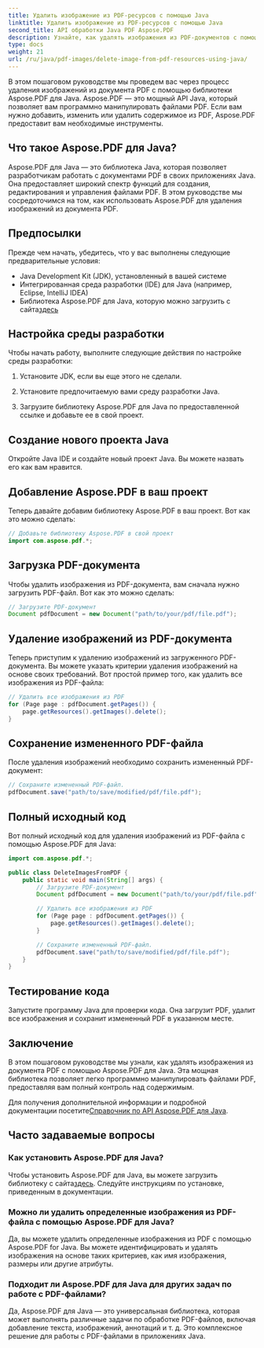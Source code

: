 ```yaml
---
title: Удалить изображение из PDF-ресурсов с помощью Java
linktitle: Удалить изображение из PDF-ресурсов с помощью Java
second_title: API обработки Java PDF Aspose.PDF
description: Узнайте, как удалять изображения из PDF-документов с помощью Aspose.PDF для Java. Пошаговое руководство с исходным кодом для эффективной обработки PDF-файлов.
type: docs
weight: 21
url: /ru/java/pdf-images/delete-image-from-pdf-resources-using-java/
---
```


В этом пошаговом руководстве мы проведем вас через процесс удаления изображений из документа PDF с помощью библиотеки Aspose.PDF для Java. Aspose.PDF — это мощный API Java, который позволяет вам программно манипулировать файлами PDF. Если вам нужно добавить, изменить или удалить содержимое из PDF, Aspose.PDF предоставит вам необходимые инструменты.

## Что такое Aspose.PDF для Java?

Aspose.PDF для Java — это библиотека Java, которая позволяет разработчикам работать с документами PDF в своих приложениях Java. Она предоставляет широкий спектр функций для создания, редактирования и управления файлами PDF. В этом руководстве мы сосредоточимся на том, как использовать Aspose.PDF для удаления изображений из документа PDF.

## Предпосылки

Прежде чем начать, убедитесь, что у вас выполнены следующие предварительные условия:

- Java Development Kit (JDK), установленный в вашей системе
- Интегрированная среда разработки (IDE) для Java (например, Eclipse, IntelliJ IDEA)
-  Библиотека Aspose.PDF для Java, которую можно загрузить с сайта[здесь](https://releases.aspose.com/pdf/java/)

## Настройка среды разработки

Чтобы начать работу, выполните следующие действия по настройке среды разработки:

1. Установите JDK, если вы еще этого не сделали.

2. Установите предпочитаемую вами среду разработки Java.

3. Загрузите библиотеку Aspose.PDF для Java по предоставленной ссылке и добавьте ее в свой проект.

## Создание нового проекта Java

Откройте Java IDE и создайте новый проект Java. Вы можете назвать его как вам нравится.

## Добавление Aspose.PDF в ваш проект

Теперь давайте добавим библиотеку Aspose.PDF в ваш проект. Вот как это можно сделать:

```java
// Добавьте библиотеку Aspose.PDF в свой проект
import com.aspose.pdf.*;
```

## Загрузка PDF-документа

Чтобы удалить изображения из PDF-документа, вам сначала нужно загрузить PDF-файл. Вот как это можно сделать:

```java
// Загрузите PDF-документ
Document pdfDocument = new Document("path/to/your/pdf/file.pdf");
```

## Удаление изображений из PDF-документа

Теперь приступим к удалению изображений из загруженного PDF-документа. Вы можете указать критерии удаления изображений на основе своих требований. Вот простой пример того, как удалить все изображения из PDF-файла:

```java
// Удалить все изображения из PDF
for (Page page : pdfDocument.getPages()) {
    page.getResources().getImages().delete();
}
```

## Сохранение измененного PDF-файла

После удаления изображений необходимо сохранить измененный PDF-документ:

```java
// Сохраните измененный PDF-файл.
pdfDocument.save("path/to/save/modified/pdf/file.pdf");
```

## Полный исходный код

Вот полный исходный код для удаления изображений из PDF-файла с помощью Aspose.PDF для Java:

```java
import com.aspose.pdf.*;

public class DeleteImagesFromPDF {
    public static void main(String[] args) {
        // Загрузите PDF-документ
        Document pdfDocument = new Document("path/to/your/pdf/file.pdf");

        // Удалить все изображения из PDF
        for (Page page : pdfDocument.getPages()) {
            page.getResources().getImages().delete();
        }

        // Сохраните измененный PDF-файл.
        pdfDocument.save("path/to/save/modified/pdf/file.pdf");
    }
}
```

## Тестирование кода

Запустите программу Java для проверки кода. Она загрузит PDF, удалит все изображения и сохранит измененный PDF в указанном месте.

## Заключение

В этом пошаговом руководстве мы узнали, как удалять изображения из документа PDF с помощью Aspose.PDF для Java. Эта мощная библиотека позволяет легко программно манипулировать файлами PDF, предоставляя вам полный контроль над содержимым.

 Для получения дополнительной информации и подробной документации посетите[Справочник по API Aspose.PDF для Java](https://reference.aspose.com/pdf/java/).

## Часто задаваемые вопросы

### Как установить Aspose.PDF для Java?

 Чтобы установить Aspose.PDF для Java, вы можете загрузить библиотеку с сайта[здесь](https://releases.aspose.com/pdf/java/). Следуйте инструкциям по установке, приведенным в документации.

### Можно ли удалить определенные изображения из PDF-файла с помощью Aspose.PDF для Java?

Да, вы можете удалить определенные изображения из PDF с помощью Aspose.PDF for Java. Вы можете идентифицировать и удалять изображения на основе таких критериев, как имя изображения, размеры или другие атрибуты.

### Подходит ли Aspose.PDF для Java для других задач по работе с PDF-файлами?

Да, Aspose.PDF для Java — это универсальная библиотека, которая может выполнять различные задачи по обработке PDF-файлов, включая добавление текста, изображений, аннотаций и т. д. Это комплексное решение для работы с PDF-файлами в приложениях Java.